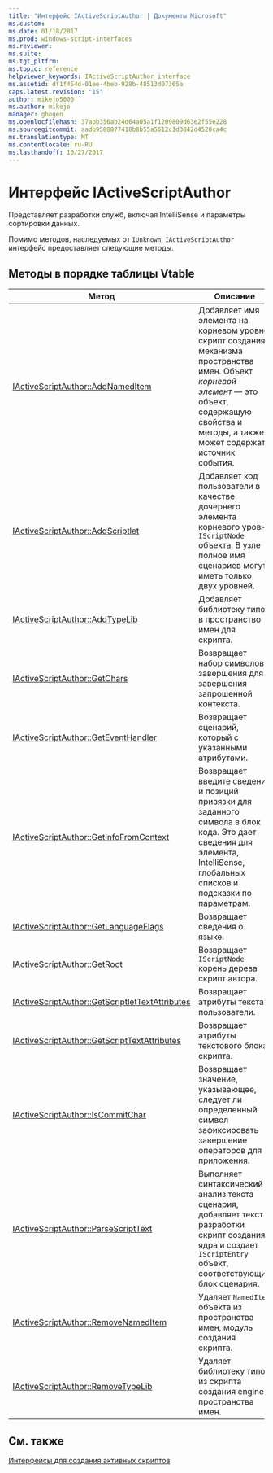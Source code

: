 ```yaml
---
title: "Интерфейс IActiveScriptAuthor | Документы Microsoft"
ms.custom: 
ms.date: 01/18/2017
ms.prod: windows-script-interfaces
ms.reviewer: 
ms.suite: 
ms.tgt_pltfrm: 
ms.topic: reference
helpviewer_keywords: IActiveScriptAuthor interface
ms.assetid: df1f454d-01ee-4beb-928b-48513d07365a
caps.latest.revision: "15"
author: mikejo5000
ms.author: mikejo
manager: ghogen
ms.openlocfilehash: 37abb356ab24d64a05a1f1209809d63e2f55e228
ms.sourcegitcommit: aadb9588877418b8b55a5612c1d3842d4520ca4c
ms.translationtype: MT
ms.contentlocale: ru-RU
ms.lasthandoff: 10/27/2017
---
```

# <a name="iactivescriptauthor-interface"></a>Интерфейс IActiveScriptAuthor
Представляет разработки служб, включая IntelliSense и параметры сортировки данных.  
  
 Помимо методов, наследуемых от `IUnknown`, `IActiveScriptAuthor` интерфейс предоставляет следующие методы.  
  
## <a name="methods-in-vtable-order"></a>Методы в порядке таблицы Vtable  
  
|Метод|Описание|  
|------------|-----------------|  
|[IActiveScriptAuthor::AddNamedItem](../../winscript/reference/iactivescriptauthor-addnameditem.md)|Добавляет имя элемента на корневом уровне скрипт создания механизма пространства имен. Объект *корневой элемент* — это объект, содержащую свойства и методы, а также может содержать источник события.|  
|[IActiveScriptAuthor::AddScriptlet](../../winscript/reference/iactivescriptauthor-addscriptlet.md)|Добавляет код пользователи в качестве дочернего элемента корневого уровня `IScriptNode` объекта. В узле полное имя сценариев могут иметь только двух уровней.|  
|[IActiveScriptAuthor::AddTypeLib](../../winscript/reference/iactivescriptauthor-addtypelib.md)|Добавляет библиотеку типов в пространство имен для скрипта.|  
|[IActiveScriptAuthor::GetChars](../../winscript/reference/iactivescriptauthor-getchars.md)|Возвращает набор символов завершения для завершения запрошенной контекста.|  
|[IActiveScriptAuthor::GetEventHandler](../../winscript/reference/iactivescriptauthor-geteventhandler.md)|Возвращает сценарий, который с указанными атрибутами.|  
|[IActiveScriptAuthor::GetInfoFromContext](../../winscript/reference/iactivescriptauthor-getinfofromcontext.md)|Возвращает введите сведения и позиций привязки для заданного символа в блок кода. Это дает сведения для элемента, IntelliSense, глобальных списков и подсказки по параметрам.|  
|[IActiveScriptAuthor::GetLanguageFlags](../../winscript/reference/iactivescriptauthor-getlanguageflags.md)|Возвращает сведения о языке.|  
|[IActiveScriptAuthor::GetRoot](../../winscript/reference/iactivescriptauthor-getroot.md)|Возвращает `IScriptNode` корень дерева скрипт автора.|  
|[IActiveScriptAuthor::GetScriptletTextAttributes](../../winscript/reference/iactivescriptauthor-getscriptlettextattributes.md)|Возвращает атрибуты текста пользователи.|  
|[IActiveScriptAuthor::GetScriptTextAttributes](../../winscript/reference/iactivescriptauthor-getscripttextattributes.md)|Возвращает атрибуты текстового блока скрипта.|  
|[IActiveScriptAuthor::IsCommitChar](../../winscript/reference/iactivescriptauthor-iscommitchar.md)|Возвращает значение, указывающее, следует ли определенный символ зафиксировать завершение операторов для приложения.|  
|[IActiveScriptAuthor::ParseScriptText](../../winscript/reference/iactivescriptauthor-parsescripttext.md)|Выполняет синтаксический анализ текста сценария, добавляет текст в разработки скрипт создания ядра и создает `IScriptEntry` объект, соответствующий блок сценария.|  
|[IActiveScriptAuthor::RemoveNamedItem](../../winscript/reference/iactivescriptauthor-removenameditem.md)|Удаляет `NamedItem` объекта из пространства имен, модуль создания скрипта.|  
|[IActiveScriptAuthor::RemoveTypeLib](../../winscript/reference/iactivescriptauthor-removetypelib.md)|Удаляет библиотеку типов из скрипта создания engine пространства имен.|  
  
## <a name="see-also"></a>См. также  
 [Интерфейсы для создания активных скриптов](../../winscript/reference/active-script-authoring-interfaces.md)